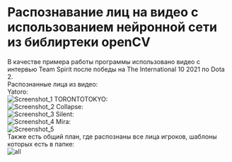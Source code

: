 # Распознавание лиц на видео с использованием нейронной сети из библиртеки openCV 
В качестве примера работы программы использовано видео с интервью Team Spirit после победы на The International 10 2021 по Dota 2.<br>
Распознанные лица из видео:<br>
Yatoro:<br>
![Screenshot_1](https://user-images.githubusercontent.com/39220694/143310547-2717c862-27c5-4cc5-be20-e9d4b2fc1cb3.png)
TORONTOTOKYO:<br>
![Screenshot_2](https://user-images.githubusercontent.com/39220694/143310584-3a4d5834-aa18-4208-856c-405e087ead3c.png)
Collapse:<br>
![Screenshot_3](https://user-images.githubusercontent.com/39220694/143310589-e09ac308-3290-45e7-bdf8-a318e1b655e8.png)
Silent:<br>
![Screenshot_4](https://user-images.githubusercontent.com/39220694/143310610-d117cc99-8c98-449a-b452-67540e01f406.png)
Mira:<br>
![Screenshot_5](https://user-images.githubusercontent.com/39220694/143310620-e953b762-ed46-41f9-9dbe-0eecf84ceff5.png)<br>
Также есть общий план, где распознаны все лица игроков, шаблоны которых  есть в папке: <br>
![all](https://user-images.githubusercontent.com/39220694/143311639-3d266af9-9693-490a-9c92-be5b7a7dfd29.png)

